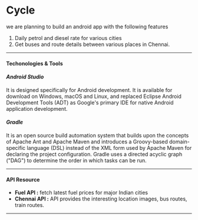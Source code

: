 Cycle
=====

we are planning to build an android app with the following features

1. Daily petrol and diesel rate for various cities
2. Get buses and route details between various places in Chennai.


----------

#### <i class="icon-cog"></i> **Techonologies & Tools**
#### <i class="icon-pencil"></i>*Android Studio*
It is designed specifically for Android development. It is available for download on <i class="icon-desktop"></i> Windows, macOS and Linux, and replaced Eclipse Android Development Tools (ADT) as Google's primary IDE for native Android application development.

#### <i class="icon-pencil"></i>*Gradle*
It is an open source build automation system that builds upon the concepts of Apache Ant and Apache Maven and introduces a Groovy-based domain-specific language (DSL) instead of the XML form used by Apache Maven for declaring the project configuration. Gradle uses a directed acyclic graph ("DAG") to determine the order in which tasks can be run.


----------


#### <i class="icon-briefcase"></i> **API Resource**

 * **Fuel API :**  fetch latest fuel prices for major Indian cities
 * **Chennai API :**  API provides the interesting location images, bus routes, train routes.

---------
